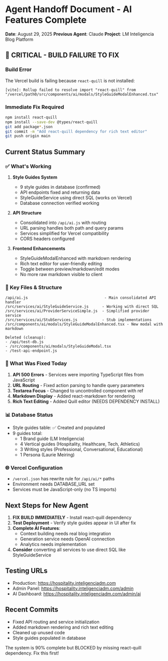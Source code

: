 # Agent Handoff Document - AI Features Complete
**Date**: August 29, 2025
**Previous Agent**: Claude
**Project**: LM Inteligencia Blog Platform

## 🚨 CRITICAL - BUILD FAILURE TO FIX

### Build Error
The Vercel build is failing because `react-quill` is not installed:
```
[vite]: Rollup failed to resolve import "react-quill" from "/vercel/path0/src/components/ai/modals/StyleGuideModalEnhanced.tsx"
```

### Immediate Fix Required
```bash
npm install react-quill
npm install --save-dev @types/react-quill
git add package*.json
git commit -m "Add react-quill dependency for rich text editor"
git push origin main
```

## Current Status Summary

### ✅ What's Working
1. **Style Guides System**
   - 9 style guides in database (confirmed)
   - API endpoints fixed and returning data
   - StyleGuideService using direct SQL (works on Vercel)
   - Database connection verified working

2. **API Structure** 
   - Consolidated into `/api/ai.js` with routing
   - URL parsing handles both path and query params
   - Services simplified for Vercel compatibility
   - CORS headers configured

3. **Frontend Enhancements**
   - StyleGuideModalEnhanced with markdown rendering
   - Rich text editor for user-friendly editing
   - Toggle between preview/markdown/edit modes
   - No more raw markdown visible to client

### 📁 Key Files & Structure

```
/api/ai.js                                  - Main consolidated API handler
/src/services/ai/StyleGuideService.js      - Working with direct SQL
/src/services/ai/ProviderServiceSimple.js  - Simplified provider service  
/src/services/ai/StubServices.js           - Stub implementations
/src/components/ai/modals/StyleGuideModalEnhanced.tsx - New modal with markdown

Deleted (cleanup):
- /api/test-db.js
- /src/components/ai/modals/StyleGuideModal.tsx
- /test-api-endpoint.js
```

### 🔧 What Was Fixed Today

1. **API 500 Errors** - Services were importing TypeScript files from JavaScript
2. **URL Routing** - Fixed action parsing to handle query parameters
3. **Textarea Focus** - Changed to uncontrolled component with ref
4. **Markdown Display** - Added react-markdown for rendering
5. **Rich Text Editing** - Added Quill editor (NEEDS DEPENDENCY INSTALL)

### 📊 Database Status
- Style guides table: ✅ Created and populated
- 9 guides total:
  - 1 Brand guide (LM Inteligencia)
  - 4 Vertical guides (Hospitality, Healthcare, Tech, Athletics)
  - 3 Writing styles (Professional, Conversational, Educational)
  - 1 Persona (Laurie Meiring)

### 🌐 Vercel Configuration
- `/vercel.json` has rewrite rule for `/api/ai/*` paths
- Environment needs DATABASE_URL set
- Services must be JavaScript-only (no TS imports)

## Next Steps for New Agent

1. **FIX BUILD IMMEDIATELY** - Install react-quill dependency
2. **Test Deployment** - Verify style guides appear in UI after fix
3. **Complete AI Features**:
   - Context building needs real blog integration
   - Generation service needs OpenAI connection
   - Analytics needs implementation
4. **Consider** converting all services to use direct SQL like StyleGuideService

## Testing URLs
- Production: https://hospitality.inteligenciadm.com
- Admin Panel: https://hospitality.inteligenciadm.com/admin
- AI Dashboard: https://hospitality.inteligenciadm.com/admin/ai

## Recent Commits
- Fixed API routing and service initialization
- Added markdown rendering and rich text editing
- Cleaned up unused code
- Style guides populated in database

The system is 90% complete but BLOCKED by missing react-quill dependency. Fix this first!